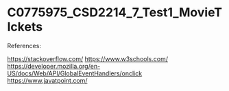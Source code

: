 # C0775975_CSD2214_7_Test1_MovieTIckets

References:

https://stackoverflow.com/
https://www.w3schools.com/
https://developer.mozilla.org/en-US/docs/Web/API/GlobalEventHandlers/onclick
https://www.javatpoint.com/
